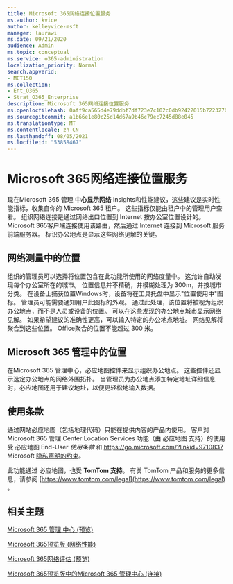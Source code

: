 ```yaml
---
title: Microsoft 365网络连接位置服务
ms.author: kvice
author: kelleyvice-msft
manager: laurawi
ms.date: 09/21/2020
audience: Admin
ms.topic: conceptual
ms.service: o365-administration
localization_priority: Normal
search.appverid:
- MET150
ms.collection:
- Ent_O365
- Strat_O365_Enterprise
description: Microsoft 365网络连接位置服务
ms.openlocfilehash: 0aff9ca565d4e79ddbf7df723e7c102c0db92422015b722327029be12bdb2934
ms.sourcegitcommit: a1b66e1e80c25d14d67a9b46c79ec7245d88e045
ms.translationtype: MT
ms.contentlocale: zh-CN
ms.lasthandoff: 08/05/2021
ms.locfileid: "53858467"
---
```

# <a name="microsoft-365-network-connectivity-location-services"></a>Microsoft 365网络连接位置服务

现在Microsoft 365 管理 **中心显示网络** Insights和性能建议，这些建议是实时性能指标，收集自你的 Microsoft 365 租户。 这些指标仅能由租户中的管理用户查看。 组织网络连接是通过网络出口位置到 Internet 按办公室位置设计的。 Microsoft 365客户端连接使用该路由，然后通过 Internet 连接到 Microsoft 服务前端服务器。 标识办公地点是显示这些网络见解的关键。

## <a name="location-in-network-measurements"></a>网络测量中的位置

组织的管理员可以选择将位置包含在此功能所使用的网络度量中。 这允许自动发现每个办公室所在的城市。 位置信息并不精确，并模糊处理为 300m，并按城市分类。 在设备上捕获位置Windows时，设备将在工具托盘中显示"位置使用中"图标。  管理员可能需要通知用户此图标的外观。 通过此处理，该位置将被视为组织办公地点，而不是人员或设备的位置。 可以在这些发现的办公地点城市显示网络见解。 如果希望建议的准确性更高，可以输入特定的办公地点地址。 网络见解将聚合到这些位置。 Office聚合的位置不能超过 300 米。

## <a name="location-in-the-microsoft-365-admin-center"></a>Microsoft 365 管理中的位置

在Microsoft 365 管理中心，必应地图控件来显示组织办公地点。 这些控件还显示选定办公地点的网络外围拓扑。 当管理员为办公地点添加特定地址详细信息时，必应地图还用于建议地址，以便更轻松地输入数据。

## <a name="terms-of-use"></a>使用条款

通过网站必应地图（包括地理代码）只能在提供内容的产品内使用。 客户对 Microsoft 365 管理 Center Location Services 功能（由 必应地图 支持）的使用受 必应地图 End-User _使用条款_ 和 <https://go.microsoft.com/?linkid=9710837> Microsoft [隐私声明的约束](https://go.microsoft.com/fwlink/?LinkID=248686)。

此功能通过 必应地图，也受 **TomTom 支持**。 有关 TomTom 产品和服务的更多信息，请参阅 [https://www.tomtom.com/legal](https://www.tomtom.com/legal) 。

## <a name="related-topics"></a>相关主题

[Microsoft 365 管理 中心 (预览) ](office-365-network-mac-perf-overview.md)

[Microsoft 365预览版 (网络性能) ](office-365-network-mac-perf-insights.md)

[Microsoft 365网络评估 (预览) ](office-365-network-mac-perf-score.md)

[Microsoft 365预览版中的Microsoft 365 管理中心 (连接) ](office-365-network-mac-perf-onboarding-tool.md)
